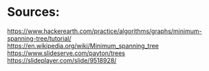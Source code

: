 # Sources:

https://www.hackerearth.com/practice/algorithms/graphs/minimum-spanning-tree/tutorial/
https://en.wikipedia.org/wiki/Minimum_spanning_tree
https://www.slideserve.com/payton/trees
https://slideplayer.com/slide/9518928/
